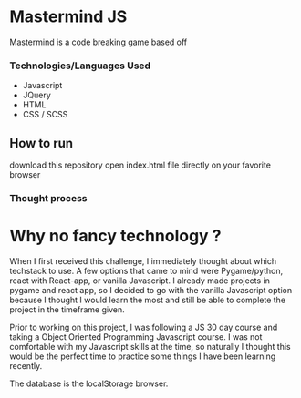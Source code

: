 # Mastermind JS

Mastermind is a code breaking game based off

### Technologies/Languages Used

- Javascript
- JQuery
- HTML
- CSS / SCSS

## How to run

download this repository
open index.html file directly on your favorite browser

### Thought process

# Why no fancy technology ?

When I first received this challenge, I immediately thought about which techstack to use. A few options that came to mind were Pygame/python, react with React-app, or vanilla Javascript. I already made projects in pygame and react app, so I decided to go with the vanilla Javascript option because I thought I would learn the most and still be able to complete the project in the timeframe given.

Prior to working on this project, I was following a JS 30 day course and taking a Object Oriented Programming Javascript course. I was not comfortable with my Javascript skills at the time, so naturally I thought this would be the perfect time to practice some things I have been learning recently.

The database is the localStorage browser.
